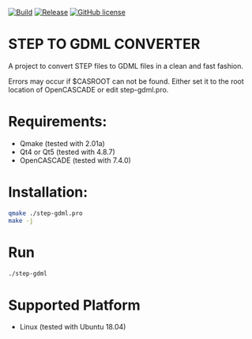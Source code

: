 [![Build](https://img.shields.io/badge/build-passing-brightgreen)](https://github.com/haknkayaa/step-2-gdml)
[![Release](https://img.shields.io/badge/release-v0.1-blue)](https://github.com/haknkayaa/step-2-gdml)
[![GitHub license](https://img.shields.io/github/license/haknkayaa/step-2-gdml)](https://github.com/haknkayaa/step-2-gdml/blob/master/LICENSE.md)

# STEP TO GDML CONVERTER

A project to convert STEP files to GDML files in a clean and fast fashion.

Errors may occur if $CASROOT can not be found. Either set it to
the root location of OpenCASCADE or edit step-gdml.pro.

# Requirements:
- Qmake  (tested with 2.01a)
- Qt4 or Qt5 (tested with 4.8.7)
- OpenCASCADE (tested with 7.4.0)

# Installation:
```bash
qmake ./step-gdml.pro
make -j
```

# Run
```bash
./step-gdml
```

# Supported Platform
- Linux (tested with Ubuntu 18.04)



